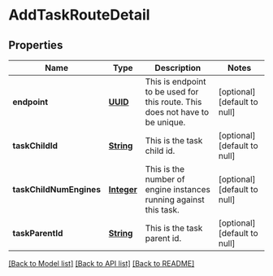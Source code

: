 # AddTaskRouteDetail
## Properties

Name | Type | Description | Notes
------------ | ------------- | ------------- | -------------
**endpoint** | [**UUID**](UUID.md) | This is endpoint to be used for this route.  This does not have to be unique. | [optional] [default to null]
**taskChildId** | [**String**](string.md) | This is the task child id. | [optional] [default to null]
**taskChildNumEngines** | [**Integer**](integer.md) | This is the number of engine instances running against this task. | [optional] [default to null]
**taskParentId** | [**String**](string.md) | This is the task parent id. | [optional] [default to null]

[[Back to Model list]](../README.md#documentation-for-models) [[Back to API list]](../README.md#documentation-for-api-endpoints) [[Back to README]](../README.md)

